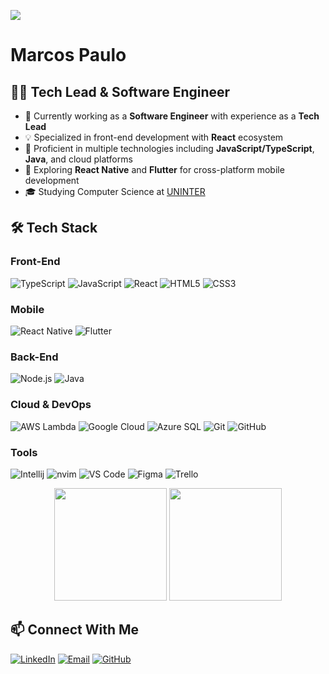 ![](https://komarev.com/ghpvc/?username=nxtime&color=006bed)

# Marcos Paulo

## 👨‍💻 Tech Lead & Software Engineer

- 🚀 Currently working as a **Software Engineer** with experience as a **Tech Lead**
- 💡 Specialized in front-end development with **React** ecosystem
- 🔧 Proficient in multiple technologies including **JavaScript/TypeScript**, **Java**, and cloud platforms
- 🌱 Exploring **React Native** and **Flutter** for cross-platform mobile development
- 🎓 Studying Computer Science at [UNINTER](https://portal.fmu.br/)

## 🛠️ Tech Stack

### Front-End
![TypeScript](https://img.shields.io/badge/-TypeScript-3178C6?style=flat&logo=typescript&logoColor=white)
![JavaScript](https://img.shields.io/badge/-JavaScript-F7DF1E?style=flat&logo=javascript&logoColor=black)
![React](https://img.shields.io/badge/-React-61DAFB?style=flat&logo=react&logoColor=black)
![HTML5](https://img.shields.io/badge/-HTML5-E34F26?style=flat&logo=html5&logoColor=white)
![CSS3](https://img.shields.io/badge/-CSS3-1572B6?style=flat&logo=css3&logoColor=white)

### Mobile
![React Native](https://img.shields.io/badge/-React%20Native-61DAFB?style=flat&logo=react&logoColor=black)
![Flutter](https://img.shields.io/badge/-Flutter-02569B?style=flat&logo=flutter&logoColor=white)

### Back-End
![Node.js](https://img.shields.io/badge/-Node.js-339933?style=flat&logo=nodedotjs&logoColor=white)
![Java](https://img.shields.io/badge/-Java-007396?style=flat&logo=java&logoColor=white)

### Cloud & DevOps
![AWS Lambda](https://img.shields.io/badge/-AWS%20Lambda-FF9900?style=flat&logo=awslambda&logoColor=white)
![Google Cloud](https://img.shields.io/badge/-Google%20Cloud-4285F4?style=flat&logo=googlecloud&logoColor=white)
![Azure SQL](https://img.shields.io/badge/-Azure%20SQL-0078D4?style=flat&logo=microsoftazure&logoColor=white)
![Git](https://img.shields.io/badge/-Git-F05032?style=flat&logo=git&logoColor=white)
![GitHub](https://img.shields.io/badge/-GitHub-181717?style=flat&logo=github&logoColor=white)

### Tools
![Intellij](https://img.shields.io/badge/-Intellij%20Idea-000?logo=intellij-idea)
![nvim](https://img.shields.io/badge/-Neovim-57A143?logo=neovim&logoColor=white)
![VS Code](https://img.shields.io/badge/-VS%20Code-007ACC?style=flat&logo=visualstudiocode&logoColor=white)
![Figma](https://img.shields.io/badge/-Figma-F24E1E?style=flat&logo=figma&logoColor=white)
![Trello](https://img.shields.io/badge/-Trello-0052CC?style=flat&logo=trello&logoColor=white)

<div align="center">
  <img height="180em" src="https://github-readme-stats.vercel.app/api?username=nxtime&theme=dracula&show_icons=true" />
  <img height="180em" src="https://github-readme-stats.vercel.app/api/top-langs/?username=nxtime&layout=compact&theme=dracula" />
</div>

## 📫 Connect With Me

[![LinkedIn](https://img.shields.io/badge/-Marcos%20Paulo-0077B5?style=flat-square&logo=Linkedin&logoColor=white)](https://www.linkedin.com/in/marcos-paulo-822b18157/)
[![Email](https://img.shields.io/badge/-marcos.paulodasilva.mp@gmail.com-D14836?style=flat-square&logo=Gmail&logoColor=white)](mailto:marcos.paulodasilva.mp@gmail.com)
[![GitHub](https://img.shields.io/badge/-nxtime-181717?style=flat-square&logo=GitHub&logoColor=white)](https://github.com/nxtime)
